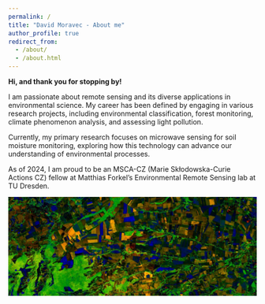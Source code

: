 ```yaml
---
permalink: /
title: "David Moravec - About me"
author_profile: true
redirect_from: 
  - /about/
  - /about.html
---
```


**Hi, and thank you for stopping by!**

I am passionate about remote sensing and its diverse applications in environmental science. My career has been defined by engaging in various research projects, including environmental classification, forest monitoring, climate phenomenon analysis, and assessing light pollution.

Currently, my primary research focuses on microwave sensing for soil moisture monitoring, exploring how this technology can advance our understanding of environmental processes.

As of 2024, I am proud to be an MSCA-CZ (Marie Skłodowska-Curie Actions CZ) fellow at Matthias Forkel’s Environmental Remote Sensing lab at TU Dresden.

![](images/NDVI_trend.JPG)
